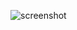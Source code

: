 

![screenshot](https://user-images.githubusercontent.com/16785941/68411574-f7a32400-018a-11ea-818f-36886389e312.JPG)
